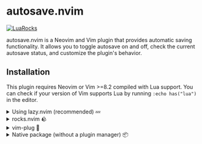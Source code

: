 # autosave.nvim

[![LuaRocks](https://img.shields.io/luarocks/v/brianhuster/autosave.nvim?logo=lua&color=purple)](https://luarocks.org/modules/brianhuster/autosave.nvim)

autosave.nvim is a Neovim and Vim plugin that provides automatic saving functionality. It allows you to toggle autosave on and off, check the current autosave status, and customize the plugin's behavior.

## Installation

This plugin requires Neovim or Vim >=8.2 compiled with Lua support. You can check if your version of Vim supports Lua by running `:echo has("lua")` in the editor.

<details>
<summary>Using lazy.nvim (recommended) 💤</summary>

```lua
require("lazy").setup({
    {
        "brianhuster/autosave.nvim",
        event="InsertEnter",
        opts = {} -- Configuration here
    },
})
```

</details>

<details>
<summary>rocks.nvim 🪨</summary>

```vim
:Rocks install live-preview.nvim
```
</details>

<details>
<summary>vim-plug 🔌</summary>

```vim
Plug 'brianhuster/autosave.nvim' 
```

</details>

<details>
<summary>Native package (without a plugin manager) 📦</summary>

* Neovim

```sh
git clone --depth 1 https://github.com/brianhuster/live-preview.nvim ~/.local/share/nvim/site/pack/brianhuster/start/live-preview.nvim
```

* Vim

## Usage

### Enabling and Disabling Autosave

To toggle autosave on and off, you can use the `:AutoSave toggle` command. This command will enable autosave if it's currently disabled, and disable it if it's currently enabled.

### Checking Autosave Status

To check the current autosave status, you can use the `:AutoSave status` command. This command will display a notification indicating whether autosave is currently enabled or disabled.

### Customizing Autosave

`vim.g.autosave_enabled` (default : `v:true`) : Set to `v:true` to enable autosave by default, or `v:false` to disable autosave by default.

## Contributing

If you encounter any issues or have suggestions for improvement, please feel free to open an issue or submit a pull request on this GitHub repository. Goodbye and see you next time!


